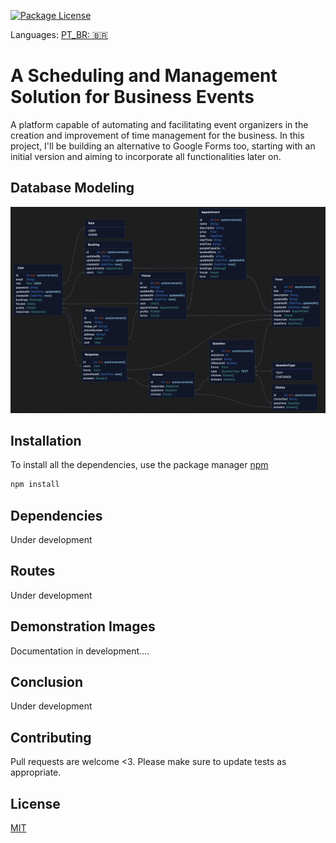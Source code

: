 <a href="https://www.npmjs.com/~nestjscore" target="_blank"><img src="https://img.shields.io/npm/l/@nestjs/core.svg" alt="Package License" /></a>

Languages: <a href="/README_PT.md" target="_blank">PT_BR: 🇧🇷</a>

# A Scheduling and Management Solution for Business Events

A platform capable of automating and facilitating event organizers in the creation and improvement of time management for the business.
In this project, I'll be building an alternative to Google Forms too, starting with an initial version and aiming to incorporate all functionalities later on.

## Database Modeling

<a target="_blank"><img src="/assets/database_relations_v2.png" alt="Database modeling" /></a>

## Installation

To install all the dependencies, use the package manager [npm](https://www.npmjs.com/)

```bash
npm install
```

## Dependencies

Under development

## Routes

Under development

## Demonstration Images

Documentation in development....

## Conclusion

Under development

## Contributing

Pull requests are welcome <3. Please make sure to update tests as appropriate.

## License

[MIT](https://choosealicense.com/licenses/mit/)
